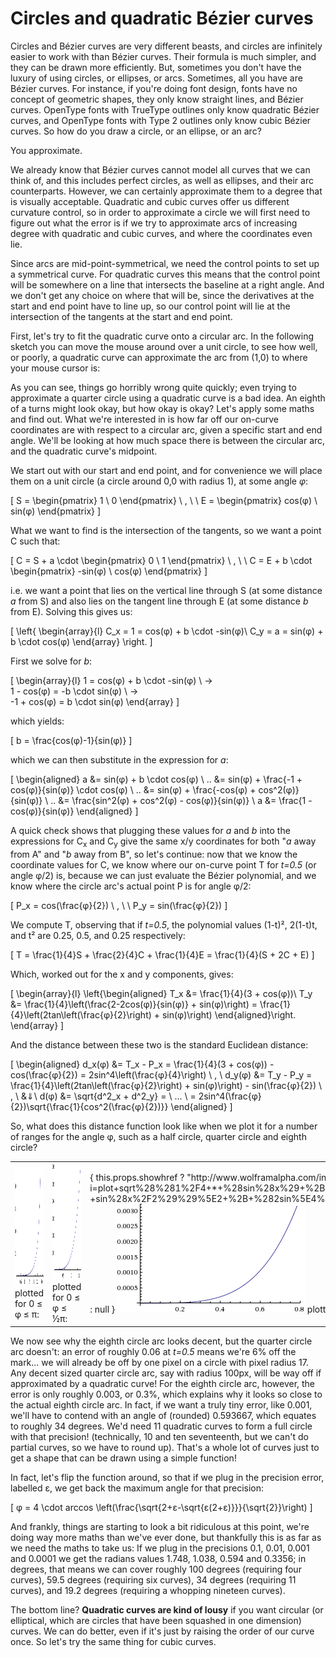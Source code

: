 # Circles and quadratic Bézier curves

Circles and Bézier curves are very different beasts, and circles are infinitely easier to work with than Bézier curves. Their formula is much simpler, and they can be drawn more efficiently. But, sometimes you don't have the luxury of using circles, or ellipses, or arcs. Sometimes, all you have are Bézier curves. For instance, if you're doing font design, fonts have no concept of geometric shapes, they only know straight lines, and Bézier curves. OpenType fonts with TrueType outlines only know quadratic Bézier curves, and OpenType fonts with Type 2 outlines only know cubic Bézier curves. So how do you draw a circle, or an ellipse, or an arc?

You approximate.

We already know that Bézier curves cannot model all curves that we can think of, and this includes perfect circles, as well as ellipses, and their arc counterparts. However, we can certainly approximate them to a degree that is visually acceptable. Quadratic and cubic curves offer us different curvature control, so in order to approximate a circle we will first need to figure out what the error is if we try to approximate arcs of increasing degree with quadratic and cubic curves, and where the coordinates even lie.

Since arcs are mid-point-symmetrical, we need the control points to set up a symmetrical curve. For quadratic curves this means that the control point will be somewhere on a line that intersects the baseline at a right angle. And we don't get any choice on where that will be, since the derivatives at the start and end point have to line up, so our control point will lie at the intersection of the tangents at the start and end point.

First, let's try to fit the quadratic curve onto a circular arc. In the following sketch you can move the mouse around over a unit circle, to see how well, or poorly, a quadratic curve can approximate the arc from (1,0) to where your mouse cursor is:

<Graphic preset="arcfitting" title="Quadratic Bézier arc approximation" setup={this.setup} draw={this.draw} onMouseMove={this.onMouseMove}/>

As you can see, things go horribly wrong quite quickly; even trying to approximate a quarter circle using a quadratic curve is a bad idea. An eighth of a turns might look okay, but how okay is okay? Let's apply some maths and find out. What we're interested in is how far off our on-curve coordinates are with respect to a circular arc, given a specific start and end angle. We'll be looking at how much space there is between the circular arc, and the quadratic curve's midpoint.

We start out with our start and end point, and for convenience we will place them on a unit circle (a circle around 0,0 with radius 1), at some angle *φ*:

\[
  S = \begin{pmatrix} 1 \\ 0 \end{pmatrix} \ , \ \  E = \begin{pmatrix} cos(φ) \\ sin(φ) \end{pmatrix}
\]

What we want to find is the intersection of the tangents, so we want a point C such that:

\[
  C = S + a \cdot \begin{pmatrix} 0 \\ 1 \end{pmatrix} \ , \ \ C = E + b \cdot \begin{pmatrix} -sin(φ) \\ cos(φ) \end{pmatrix}
\]

i.e. we want a point that lies on the vertical line through S (at some distance *a* from S) and also lies on the tangent line through E (at some distance *b* from E). Solving this gives us:

\[
  \left\{ \begin{array}{l}
    C_x = 1 = cos(φ) + b \cdot -sin(φ)\\
    C_y = a = sin(φ) + b \cdot cos(φ)
  \end{array} \right.
\]

First we solve for *b*:

\[
  \begin{array}{l}
    1 = cos(φ) + b \cdot -sin(φ) \ → \
    1 - cos(φ) = -b \cdot sin(φ) \ → \
    -1 + cos(φ) = b \cdot sin(φ)
  \end{array}
\]

which yields:

\[
  b = \frac{cos(φ)-1}{sin(φ)}
\]

which we can then substitute in the expression for *a*:

\[
  \begin{aligned}
    a &= sin(φ) + b \cdot cos(φ) \\
    .. &= sin(φ) + \frac{-1 + cos(φ)}{sin(φ)} \cdot cos(φ) \\
    .. &= sin(φ) + \frac{-cos(φ) + cos^2(φ)}{sin(φ)} \\
    .. &= \frac{sin^2(φ) + cos^2(φ) - cos(φ)}{sin(φ)} \\
    a &= \frac{1 - cos(φ)}{sin(φ)}
  \end{aligned}
\]

A quick check shows that plugging these values for *a* and *b* into the expressions for C<sub>x</sub> and C<sub>y</sub> give the same x/y coordinates for both "*a* away from A" and "*b* away from B", so let's continue: now that we know the coordinate values for C, we know where our on-curve point T for *t=0.5* (or angle φ/2) is, because we can just evaluate the Bézier polynomial, and we know where the circle arc's actual point P is for angle φ/2:

\[
  P_x = cos(\frac{φ}{2}) \ , \ \  P_y = sin(\frac{φ}{2})
\]

We compute T, observing that if *t=0.5*, the polynomial values (1-t)², 2(1-t)t, and t² are 0.25, 0.5, and 0.25 respectively:

\[
  T = \frac{1}{4}S + \frac{2}{4}C + \frac{1}{4}E = \frac{1}{4}(S + 2C + E)
\]

Which, worked out for the x and y components, gives:

\[
  \begin{array}{l}
    \left\{\begin{aligned}
    T_x &= \frac{1}{4}(3 + cos(φ))\\
    T_y &= \frac{1}{4}\left(\frac{2-2cos(φ)}{sin(φ)} + sin(φ)\right)
         = \frac{1}{4}\left(2tan\left(\frac{φ}{2}\right) + sin(φ)\right)
    \end{aligned}\right.
  \end{array}
\]

And the distance between these two is the standard Euclidean distance:

\[
  \begin{aligned}
    d_x(φ) &= T_x - P_x = \frac{1}{4}(3 + cos(φ)) - cos(\frac{φ}{2}) = 2sin^4\left(\frac{φ}{4}\right) \ , \\
    d_y(φ) &= T_y - P_y = \frac{1}{4}\left(2tan\left(\frac{φ}{2}\right) + sin(φ)\right) - sin(\frac{φ}{2}) \ , \\
    &⇓\\
    d(φ) &= \sqrt{d^2_x + d^2_y} = \ ... \  = 2sin^4(\frac{φ}{2})\sqrt{\frac{1}{cos^2(\frac{φ}{2})}}
  \end{aligned}
\]

So, what does this distance function look like when we plot it for a number of ranges for the angle φ, such as a half circle, quarter circle and eighth circle?

<table><tbody><tr><td>
  <img src="images/arc-q-pi.gif" height="190px"/>
  plotted for 0 ≤ φ ≤ π:
</td><td>
  <img src="images/arc-q-pi2.gif" height="187px"/>
  plotted for 0 ≤ φ ≤ ½π:
</td><td>
  { this.props.showhref ? "http://www.wolframalpha.com/input/?i=plot+sqrt%28%281%2F4+*+%28sin%28x%29+%2B+2tan%28x%2F2%29%29+-+sin%28x%2F2%29%29%5E2+%2B+%282sin%5E4%28x%2F4%29%29%5E2%29+for+0+%3C%3D+x+%3C%3D+pi%2F4" : null }
  <img src="images/arc-q-pi4.gif" height="174px"/>
  plotted for 0 ≤ φ ≤ ¼π:
</td></tr></tbody></table>

We now see why the eighth circle arc looks decent, but the quarter circle arc doesn't: an error of roughly 0.06 at *t=0.5* means we're 6% off the mark... we will already be off by one pixel on a circle with pixel radius 17. Any decent sized quarter circle arc, say with radius 100px, will be way off if approximated by a quadratic curve! For the eighth circle arc, however, the error is only roughly 0.003, or 0.3%, which explains why it looks so close to the actual eighth circle arc. In fact, if we want a truly tiny error, like 0.001, we'll have to contend with an angle of (rounded) 0.593667, which equates to roughly 34 degrees. We'd need 11 quadratic curves to form a full circle with that precision! (technically, 10 and ten seventeenth, but we can't do partial curves, so we have to round up). That's a whole lot of curves just to get a shape that can be drawn using a simple function!

In fact, let's flip the function around, so that if we plug in the precision error, labelled ε, we get back the maximum angle for that precision:

\[
  φ = 4 \cdot arccos \left(\frac{\sqrt{2+ε-\sqrt{ε(2+ε)}}}{\sqrt{2}}\right)
\]

And frankly, things are starting to look a bit ridiculous at this point, we're doing way more maths than we've ever done, but thankfully this is as far as we need the maths to take us: If we plug in the precisions 0.1, 0.01, 0.001 and 0.0001 we get the radians values 1.748, 1.038, 0.594 and 0.3356; in degrees, that means we can cover roughly 100 degrees (requiring four curves), 59.5 degrees (requiring six curves), 34 degrees (requiring 11 curves), and 19.2 degrees (requiring a whopping nineteen curves).

The bottom line? **Quadratic curves are kind of lousy** if you want circular (or elliptical, which are circles that have been squashed in one dimension) curves. We can do better, even if it's just by raising the order of our curve once. So let's try the same thing for cubic curves.
